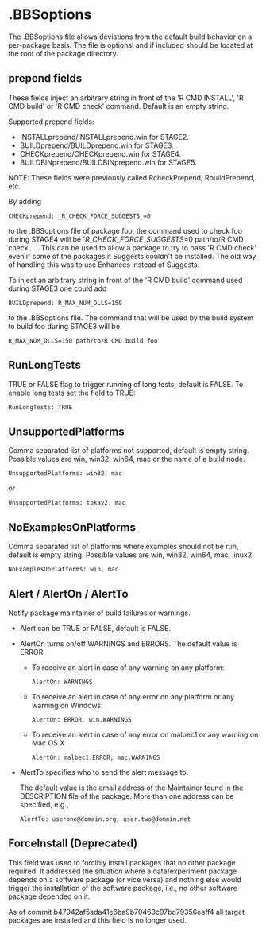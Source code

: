 # .BBSoptions

The .BBSoptions file allows deviations from the default build behavior on a
per-package basis. The file is optional and if included should be located at
the root of the package directory.

## prepend fields

These fields inject an arbitrary string in front of the 'R CMD INSTALL', 'R CMD
build' or 'R CMD check' command. Default is an empty string. 
 
Supported prepend fields:

- INSTALLprepend/INSTALLprepend.win for STAGE2.
- BUILDprepend/BUILDprepend.win for STAGE3.
- CHECKprepend/CHECKprepend.win for STAGE4. 
- BUILDBINprepend/BUILDBINprepend.win for STAGE5.

NOTE: These fields were previously called RcheckPrepend, RbuildPrepend, etc.

By adding
 
    CHECKprepend: _R_CHECK_FORCE_SUGGESTS_=0
 
to the .BBSoptions file of package foo, the command used to check foo
during STAGE4 will be '_R_CHECK_FORCE_SUGGESTS_=0 path/to/R CMD check ...'.
This can be used to allow a package to try to pass 'R CMD check' even if
some of the packages it Suggests couldn't be installed. The old way of
handling this was to use Enhances instead of Suggests.

To inject an arbitrary string in front of the 'R CMD build' command used 
during STAGE3 one could add 

    BUILDprepend: R_MAX_NUM_DLLS=150

to the .BBSoptions file. The command that will be used by the build system
to build foo during STAGE3 will be

    R_MAX_NUM_DLLS=150 path/to/R CMD build foo

## RunLongTests

TRUE or FALSE flag to trigger running of long tests, default is FALSE. To
enable long tests set the field to TRUE:

    RunLongTests: TRUE

## UnsupportedPlatforms

Comma separated list of platforms not supported, default is empty string.
Possible values are win, win32, win64, mac or the name of a build node. 

    UnsupportedPlatforms: win32, mac

or 

    UnsupportedPlatforms: tokay2, mac

## NoExamplesOnPlatforms

Comma separated list of platforms where examples should not be run, default
is empty string. Possible values are win, win32, win64, mac, linux2. 

    NoExamplesOnPlatforms: win, mac

## Alert / AlertOn / AlertTo 

Notify package maintainer of build failures or warnings.

- Alert can be TRUE or FALSE, default is FALSE.

- AlertOn turns on/off WARNINGS and ERRORS. The default value is ERROR.

  - To receive an alert in case of any warning on any platform:

        AlertOn: WARNINGS

  - To receive an alert in case of any error on any platform or any warning
    on Windows:

        AlertOn: ERROR, win.WARNINGS

  - To receive an alert in case of any error on malbec1 or any warning on
    Mac OS X

        AlertOn: malbec1.ERROR, mac.WARNINGS

- AlertTo specifies who to send the alert message to.

  The default value is the email address of the Maintainer found in
  the DESCRIPTION file of the package. More than one address can be
  specified, e.g.,

      AlertTo: userone@domain.org, user.two@domain.net

## ForceInstall (Deprecated)

This field was used to forcibly install packages that no other package
required. It addressed the situation where a data/experiment package
depends on a software package (or vice versa) and nothing else 
would trigger the installation of the software package, i.e., no other 
software package depended on it.

As of commit b47942af5ada41e6ba9b70463c97bd79356eaff4 all target packages
are installed and this field is no longer used.
